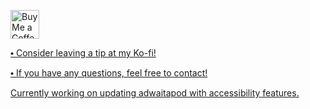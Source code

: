 <a href='https://ko-fi.com/dook_' target='_blank'><img height='35' style='border:0px;height:46px;' src='https://storage.ko-fi.com/cdn/brandasset/kofi_s_tag_white.png?' border='0' alt='Buy Me a Coffee at ko-fi.com' />
  
⬩ Consider leaving a tip at my Ko-fi! 

⬩ If you have any questions, feel free to contact!

  Currently working on updating adwaitapod with accessibility features.
